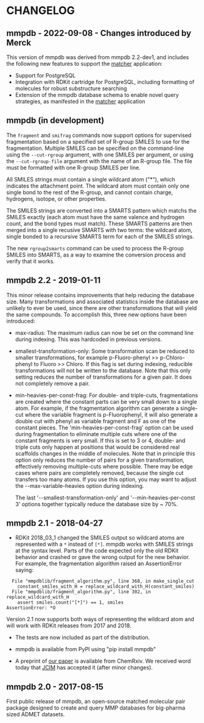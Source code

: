 # CHANGELOG

## mmpdb - 2022-09-08 - Changes introduced by Merck

This version of mmpdb was derived from mmpdb 2.2-dev1, and includes the following new features to support the [matcher](https://github.com/Merck/matcher) application:

* Support for PostgreSQL
* Integration with RDKit cartridge for PostgreSQL, including formatting of molecules for robust substructure searching
* Extension of the mmpdb database schema to enable novel query strategies, as manifested in the [matcher](https://github.com/Merck/matcher) application

## mmpdb (in development)

The `fragment` and `smifrag` commands now support options for
supervised fragmentation based on a specified set of R-group SMILES to
use for the fragmentation. Multiple SMILES can be specified on the
command-line using the `--cut-rgroup` argument, with one SMILES per
argument, or using the `--cut-rgroup-file` argument with the name of
an R-group file. The file must be formatted with one R-group SMILES
per line.

All SMILES strings must contain a single wildcard atom ("*"), which
indicates the attachment point. The wildcard atom must contain only
one single bond to the rest of the R-group, and cannot contain charge,
hydrogens, isotope, or other properties.

The SMILES strings are converted into a SMARTS pattern which matchs
the SMILES exactly (each atom must have the same valence and hydrogen
count, and the bond types must match). These SMARTS patterns are then
merged into a single recusive SMARTS with two terms: the wildcard
atom, single bonded to a recursive SMARTS term for each of the SMILES
strings.

The new `rgroup2smarts` command can be used to process the R-group
SMILES into SMARTS, as a way to examine the conversion process and
verify that it works.

## mmpdb 2.2 - 2019-01-11

  This minor release contains improvements that help reducing the 
  database size. Many transformations and associated statistics inside
  the database are unlikely to ever be used, since there are other 
  transformations that will yield the same compounds. To accomplish this, 
  three new options have been introduced:

- max-radius: The maximum radius can now be set on the command line 
  during indexing. This was hardcoded in previous versions.

- smallest-transformation-only: Some transformation scan be reduced to 
  smaller transformations, for example p-Fluoro-phenyl >> p-Chloro-phenyl
  to Fluoro >> Chloro. If this flag is set during indexing, reducible 
  transformations will not be written to the database. Note that this only
  setting reduces the number of transformations for a given pair. It does
  not completely remove a pair.

- min-heavies-per-const-frag: For double- and triple-cuts, fragmentations
  are created where the constant parts can be very small down to a single
  atom. For example, if the fragmentation algorithm can generate a single-cut 
  where the variable fragment is p-Fluorophenyl, it will also generate a
  double cut with phenyl as variable fragment and F as one of the constant
  pieces. The 'min-heavies-per-const-frag' option can be used during 
  fragmentation to eliminate multiple cuts where one of the constant fragments
  is very small. If this is set to 3 or 4, double- and triple cuts only happen
  at positions that would be considered real scaffolds changes in the middle 
  of molecules. Note that in principle this option only reduces the number 
  of pairs for a given transformation, effectively removing multiple-cuts 
  where possible. There may be edge cases where pairs are completely removed,
  because the single cut transfers too many atoms. If you use this option, you 
  may want to adjust the --max-variable-heavies option during indexing.

  The last '--smallest-transformation-only' and '--min-heavies-per-const 3' 
  options together typically reduce the database size by ~ 70%.


## mmpdb 2.1 - 2018-04-27

- RDKit 2018\_03\_1 changed the SMILES output so wildcard atoms are
  represented with a `*` instead of `[*]`. mmpdb works with SMILES
  strings at the syntax level. Parts of the code expected only the old
  RDKit behavior and crashed or gave the wrong output for the new
  behavior. For example, the fragmentation algorithm raised an
  AssertionError saying:

```
  File "mmpdblib/fragment_algorithm.py", line 368, in make_single_cut
    constant_smiles_with_H = replace_wildcard_with_H(constant_smiles)
  File "mmpdblib/fragment_algorithm.py", line 302, in replace_wildcard_with_H
    assert smiles.count("[*]") == 1, smiles
AssertionError: *O
```

  Version 2.1 now supports both ways of representing the wildcard atom
  and will work with RDKit releases from 2017 and 2018.

- The tests are now included as part of the distribution.

- mmpdb is available from PyPI using "pip install mmpdb"

- A preprint of 
  [our paper](https://chemrxiv.org/articles/mmpdb_An_Open_Source_Matched_Molecular_Pair_Platform_for_Large_Multi-Property_Datasets/5999375)
  is available from ChemRxiv. We received word today that
  [JCIM](https://pubs.acs.org/journal/jcisd8) has accepted it (after
  minor changes).


## mmpdb 2.0 - 2017-08-15

First public release of mmpdb, an open-source matched molecular pair
package designed to create and query MMP databases for big-pharma
sized ADMET datasets.
